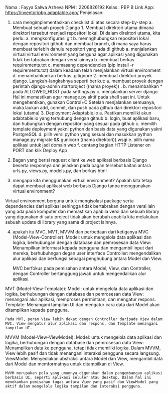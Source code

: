 Nama    : Fayya Salwa Azheva
NPM     : 2206826192
Kelas   : PBP B
Link App: https://inventoripbp.adaptable.app/
Penjelasan:
1.  cara mengimplementasikan checklist di atas secara
step-by-step
    a. Membuat sebuah proyek Django
        1. Membuat direktori utama dimana direktori tersebut menjadi repositori lokal. Di dalam direktori utama, kita perlu: 
            a. mengkonfigurasi git 
            b. memnghubungkan repositori lokal dengan repositori github dan membuat branch, di mana saya harus membuat terlebih dahulu repositori yang ada di github
            a. menjalankan virtual virtual environment yang berguna agar aplikasi yang digunakan tidak bertabrakan dengan versi lainnya
            b. membuat berkas requirements.txt
            c. memasang dependencies (pip install -r requirements.txt) dalam keadaan telah menjalankan virtual environment
            d. menambahkankan berkas .gitignore
        2. membuat direktori proyek django. Langkah-langkahnya seperti berikut:
            a. membuat proyek dengan perintah django-admin startproject ((nama proyek)) .
            b. menambahkan * pada ALLOWED_HOST pada settings.py
            c. menjalankan server django. Hal ini memastikan agar manage.py aktif pada shell saat ini. Untuk mengehentikan, gunakan Control+C
        Setelah menjalankan semuanya, maka laukan add, commit, dan push pada github dari direktori repositori lokal (utama)
        3. Deployment Adaptable.io
            a. Pastikan memiliki akun adabtable.io yang terhubung dengan github
            b. login, buat aplikasi baru, dan hubungkan dengan repositori yang sesuai pada github
            c. memilih template deployment yakni python dan basis data yang digunakan yakni PostgreSQL
            d. pilih versi python yang sesuai dan masukkan python manage.py migrate && gunicorn ((nama direktori)).wsgi
            e. pilih nama aplikasi untuk jadi domain web
            f. centang bagian HTTP Listener on PORT dan klik Deploy App
2. Bagan yang berisi request client ke web aplikasi berbasis Django beserta responnya dan jelaskan pada bagan tersebut kaitan antara urls.py, views.py, models.py, dan berkas html   

3. mengapa kita menggunakan virtual environment? Apakah kita tetap dapat membuat aplikasi web berbasis Django tanpa menggunakan virtual environment?

Virtual environment berguna untuk mengisolasi package serta dependencies dari aplikasi sehingga tidak bertabrakan dengan versi lain yang ada pada komputer dan memastikan apabila versi dari sebuah library yang digunakan di satu project tidak akan berubah apabila kita melakukan sebuah update di library yang sama di project lainnya. 


4. apakah itu MVC, MVT, MVVM dan perbedaan dari ketiganya
MVC (Model-View-Controller):
    Model: untuk mengelola data aplikasi dan logika, berhubungan dengan database dan pemrosesan data
    View: Menampilkan informasi kepada pengguna dan mengambil input dari mereka, berhubuhngan degan user interface
    Controller: mengendalikan alur aplikasi dan berfungsi sebagai penghubung antara Model dan View. 

    MVC  berfokus pada pemisahan antara Model, View, dan Controller, dengan Controller bertanggung jawab untuk mengendalikan alur aplikasi.

MVT (Model-View-Template):
    Model: untuk mengelola data aplikasi dan logika, berhubungan dengan database dan pemrosesan data
    View: menangani alur aplikasi, memproses permintaan, dan mengatur respons. 
    Template: Menangani tampilan UI dan mengatur cara data dari Model akan ditampilkan kepada pengguna.
  
    Pada MVT, peran View lebih dekat dengan Controller daripada View dalam MVC. View mengatur alur aplikasi dan respons, dan Template menangani tampilan UI.

MVVM (Model-View-ViewModel):
    Model: untuk mengelola data aplikasi dan logika, berhubungan dengan database dan pemrosesan data
    View: Menampilkan data ke pengguna, tetapi tidak memiliki logika. Dalam MVVM, View lebih pasif dan tidak menangani interaksi pengguna secara langsung.
    ViewModel: Menyediakan abstraksi antara Model dan View, mengambil data dari Model dan memformatnya untuk ditampilkan di View. 
    
    MVVM merupakan pola yang umumnya digunakan dalam pengembangan aplikasi berbasis UI, seperti aplikasi seluler atau desktop. Dalam hal ini menekankan pemisahan tugas antara View yang pasif dan ViewModel yang aktif dalam mengelola logika tampilan dan interaksi pengguna.




       